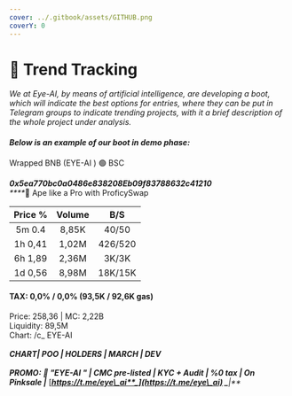 ```yaml
---
cover: ../.gitbook/assets/GITHUB.png
coverY: 0
---
```


# 🧿 Trend Tracking

_We at Eye-AI, by means of artificial intelligence, are developing a boot, which will indicate the best options for entries, where they can be put in Telegram groups to indicate trending projects, with it a brief description of the whole project under analysis._

#### _Below is an example of our boot in demo phase:_

Wrapped BNB (EYE-AI ) 🟢 BSC

_**0x5ea770bc0a0486e838208Eb09f83788632c41210**_\
_****_🔀 Ape like a Pro with ProficySwap&#x20;

| Price %  | Volume |   B/S   |
| :------: | :----: | :-----: |
|  5m  0.4 |  8,85K |  40/50  |
|  1h 0,41 |  1,02M | 426/520 |
|  6h 1,89 |  2,36M |  3K/3K  |
|  1d 0,56 |  8,98M | 18K/15K |

#### TAX: 0,0% / 0,0% (93,5K  / 92,6K gas)

Price: 258,36 | MC: 2,22B\
Liquidity: 89,5M\
Chart: /c\_ EYE-AI\
\
_**CHART| POO | HOLDERS | MARCH | DEV**_\
\
_**PROMO: 💎 "EYE-AI " | CMC pre-listed | KYC + Audit | %0 tax | On Pinksale |**_ [_**https://t.me/eye\_ai**_](https://t.me/eye\_ai) _**|**_

